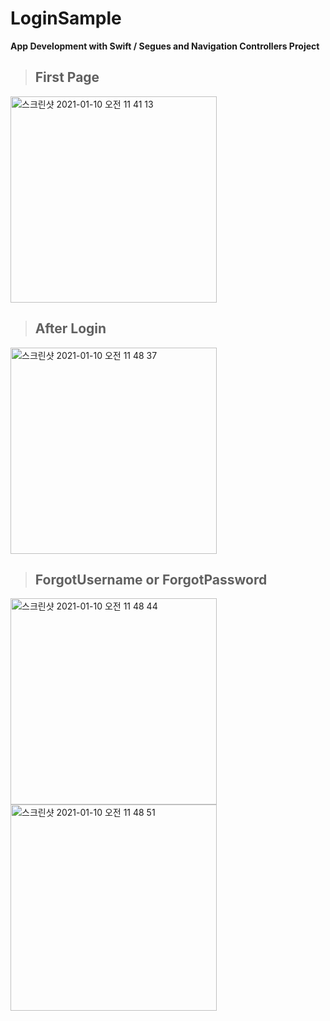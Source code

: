 # LoginSample
<b> App Development with Swift / Segues and Navigation Controllers Project </b>

> ## First Page
<img width="330" alt="스크린샷 2021-01-10 오전 11 41 13" src="https://user-images.githubusercontent.com/48276633/104113023-e6c6e300-5338-11eb-8c90-ce13f4c1f051.png">

> ## After Login
<img width="330" alt="스크린샷 2021-01-10 오전 11 48 37" src="https://user-images.githubusercontent.com/48276633/104113108-c77c8580-5339-11eb-8b93-fa2f056564d0.png">

> ## ForgotUsername or ForgotPassword
<img width="330" alt="스크린샷 2021-01-10 오전 11 48 44" src="https://user-images.githubusercontent.com/48276633/104113113-cba8a300-5339-11eb-92a5-8fdcf719cea0.png"><img width="330" alt="스크린샷 2021-01-10 오전 11 48 51" src="https://user-images.githubusercontent.com/48276633/104113115-cfd4c080-5339-11eb-90e9-488bdf6225c8.png">
